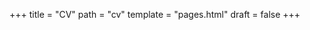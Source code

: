 +++
title = "CV"
path = "cv"
template = "pages.html"
draft = false
+++
<object data="../cmdoret_cv.pdf#toolbar=0" type="application/pdf" width="80%" height="1600" />
